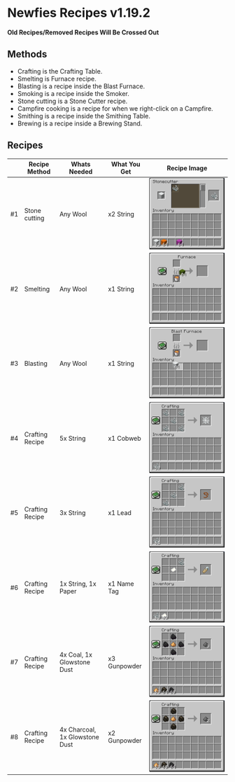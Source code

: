 # Newfies Recipes v1.19.2

**Old Recipes/Removed Recipes Will Be Crossed Out**

## Methods

- Crafting is the Crafting Table.
- Smelting is Furnace recipe.
- Blasting is a recipe inside the Blast Furnace.
- Smoking is a recipe inside the Smoker.
- Stone cutting is a Stone Cutter recipe.
- Campfire cooking is a recipe for when we right-click on a Campfire.
- Smithing is a recipe inside the Smithing Table.
- Brewing is a recipe inside a Brewing Stand.

## Recipes

|    | Recipe Method   | Whats Needed                   | What You Get | Recipe Image                                                                                                        |
|----|-----------------|--------------------------------|--------------|---------------------------------------------------------------------------------------------------------------------|
| #1 | Stone cutting   | Any Wool                       | x2 String    | ![](https://github.com/Newfies/Minecraft-Mods/blob/main/Newfies%20Recipes/v1.19.2/res/RecipeShowcase7.png?raw=true) |
| #2 | Smelting        | Any Wool                       | x1 String    | ![](https://github.com/Newfies/Minecraft-Mods/blob/main/Newfies%20Recipes/v1.19.2/res/RecipeShowcase1.gif?raw=true) |
| #3 | Blasting        | Any Wool                       | x1 String    | ![](https://github.com/Newfies/Minecraft-Mods/blob/main/Newfies%20Recipes/v1.19.2/res/RecipeShowcase2.gif?raw=true) |
| #4 | Crafting Recipe | 5x String                      | x1 Cobweb    | ![](https://github.com/Newfies/Minecraft-Mods/blob/main/Newfies%20Recipes/v1.19.2/res/RecipeShowcase3.png?raw=true) |
| #5 | Crafting Recipe | 3x String                      | x1 Lead      | ![](https://github.com/Newfies/Minecraft-Mods/blob/main/Newfies%20Recipes/v1.19.2/res/RecipeShowcase8.png?raw=true) |
| #6 | Crafting Recipe | 1x String, 1x Paper            | x1 Name Tag  | ![](https://github.com/Newfies/Minecraft-Mods/blob/main/Newfies%20Recipes/v1.19.2/res/RecipeShowcase4.png?raw=true) |
| #7 | Crafting Recipe | 4x Coal, 1x Glowstone Dust     | x3 Gunpowder | ![](https://github.com/Newfies/Minecraft-Mods/blob/main/Newfies%20Recipes/v1.19.2/res/RecipeShowcase6.png?raw=true) |
| #8 | Crafting Recipe | 4x Charcoal, 1x Glowstone Dust | x2 Gunpowder | ![](https://github.com/Newfies/Minecraft-Mods/blob/main/Newfies%20Recipes/v1.19.2/res/RecipeShowcase5.png?raw=true) |